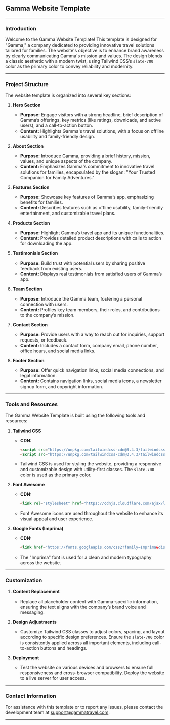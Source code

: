 ## Gamma Website Template

---

### Introduction

Welcome to the Gamma Website Template! This template is designed for "Gamma," a company dedicated to providing innovative travel solutions tailored for families. The website's objective is to enhance brand awareness by clearly communicating Gamma's mission and values. The design blends a classic aesthetic with a modern twist, using Tailwind CSS’s `slate-700` color as the primary color to convey reliability and modernity.

---

### Project Structure

The website template is organized into several key sections:

1. **Hero Section**
   - **Purpose:** Engage visitors with a strong headline, brief description of Gamma’s offerings, key metrics (like ratings, downloads, and active users), and a call-to-action button.
   - **Content:** Highlights Gamma's travel solutions, with a focus on offline usability and family-friendly design.

2. **About Section**
   - **Purpose:** Introduce Gamma, providing a brief history, mission, values, and unique aspects of the company.
   - **Content:** Emphasizes Gamma's commitment to innovative travel solutions for families, encapsulated by the slogan: "Your Trusted Companion for Family Adventures."

3. **Features Section**
   - **Purpose:** Showcase key features of Gamma’s app, emphasizing benefits for families.
   - **Content:** Describes features such as offline usability, family-friendly entertainment, and customizable travel plans.

4. **Products Section**
   - **Purpose:** Highlight Gamma’s travel app and its unique functionalities.
   - **Content:** Provides detailed product descriptions with calls to action for downloading the app.

5. **Testimonials Section**
   - **Purpose:** Build trust with potential users by sharing positive feedback from existing users.
   - **Content:** Displays real testimonials from satisfied users of Gamma’s app.

6. **Team Section**
   - **Purpose:** Introduce the Gamma team, fostering a personal connection with users.
   - **Content:** Profiles key team members, their roles, and contributions to the company’s mission.

7. **Contact Section**
   - **Purpose:** Provide users with a way to reach out for inquiries, support requests, or feedback.
   - **Content:** Includes a contact form, company email, phone number, office hours, and social media links.

8. **Footer Section**
   - **Purpose:** Offer quick navigation links, social media connections, and legal information.
   - **Content:** Contains navigation links, social media icons, a newsletter signup form, and copyright information.

---

### Tools and Resources

The Gamma Website Template is built using the following tools and resources:

1. **Tailwind CSS**
   - **CDN:**
     ```html
     <script src="https://unpkg.com/tailwindcss-cdn@3.4.3/tailwindcss.js"></script>
     <script src="https://unpkg.com/tailwindcss-cdn@3.4.3/tailwindcss-with-all-plugins.js"></script>
     ```
   - Tailwind CSS is used for styling the website, providing a responsive and customizable design with utility-first classes. The `slate-700` color is used as the primary color.

2. **Font Awesome**
   - **CDN:**
     ```html
     <link rel="stylesheet" href="https://cdnjs.cloudflare.com/ajax/libs/font-awesome/6.6.0/css/all.min.css" integrity="sha512-Kc323vGBEqzTmouAECnVceyQqyqdsSiqLQISBL29aUW4U/M7pSPA/gEUZQqv1cwx4OnYxTxve5UMg5GT6L4JJg==" crossorigin="anonymous" referrerpolicy="no-referrer" />
     ```
   - Font Awesome icons are used throughout the website to enhance its visual appeal and user experience.

3. **Google Fonts (Imprima)**
   - **CDN:**
     ```html
     <link href="https://fonts.googleapis.com/css2?family=Imprima&display=swap" rel="stylesheet" />
     ```
   - The "Imprima" font is used for a clean and modern typography across the website.

---

### Customization

1. **Content Replacement**
   - Replace all placeholder content with Gamma-specific information, ensuring the text aligns with the company’s brand voice and messaging.

2. **Design Adjustments**
   - Customize Tailwind CSS classes to adjust colors, spacing, and layout according to specific design preferences. Ensure the `slate-700` color is consistently applied across all important elements, including call-to-action buttons and headings.

3. **Deployment**
   - Test the website on various devices and browsers to ensure full responsiveness and cross-browser compatibility. Deploy the website to a live server for user access.

---

### Contact Information

For assistance with this template or to report any issues, please contact the development team at [support@gammatravel.com](mailto:support@gammatravel.com).

---

